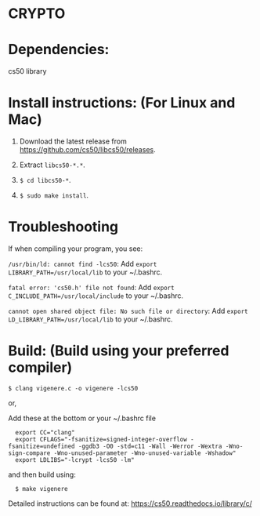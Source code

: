 # CRYPTO

# Dependencies: 
  cs50 library
  
  # Install instructions: (For Linux and Mac)
   
   1. Download the latest release from https://github.com/cs50/libcs50/releases.
   
   2. Extract ```libcs50-*.*```.
   
   3. ```$ cd libcs50-*```.
   
   4. ```$ sudo make install```.
    
# Troubleshooting
  If when compiling your program, you see:

  ```/usr/bin/ld: cannot find -lcs50```:
  Add ```export LIBRARY_PATH=/usr/local/lib``` to your ~/.bashrc.
  
  ```fatal error: 'cs50.h' file not found```:
  Add ```export C_INCLUDE_PATH=/usr/local/include``` to your ~/.bashrc.
  
  ```cannot open shared object file: No such file or directory```:
  Add ```export LD_LIBRARY_PATH=/usr/local/lib``` to your ~/.bashrc.

# Build: (Build using your preferred compiler)
  ```
  $ clang vigenere.c -o vigenere -lcs50
  ```
  
  or,
  
  Add these at the bottom or your ~/.bashrc file
  ```
    export CC="clang"
    export CFLAGS="-fsanitize=signed-integer-overflow -fsanitize=undefined -ggdb3 -O0 -std=c11 -Wall -Werror -Wextra -Wno-sign-compare -Wno-unused-parameter -Wno-unused-variable -Wshadow"
    export LDLIBS="-lcrypt -lcs50 -lm"
  ```
  and then build using:
  ```
    $ make vigenere
  ```
  
  
Detailed instructions can be found at:
https://cs50.readthedocs.io/library/c/
